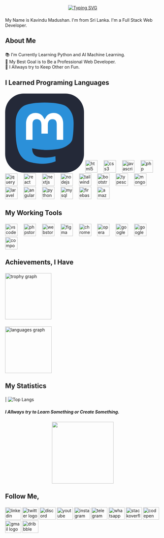 <div align="center">

  <a href="https://git.io/typing-svg">
    <img src="https://readme-typing-svg.demolab.com?font=Jersey+15&size=30&pause=1000&color=42C3B4&background=9D56FF00&center=true&vCenter=true&repeat=false&random=false&width=600&lines=Hello!+I'm+Hasara+Sankalpa.;Welcome+to+my+GitHub+page." alt="Typing SVG">
  </a>

</div>


###

<p align="left">My Name is Kavindu Madushan. I'm from   Sri Lanka. I'm a  Full Stack Web Developer.</p>

###

<h2 align="left">About Me</h2>

###

<p align="left">📚 I'm Currently Learning Python and AI Machine Learning.<br>🎯 My Best Goal is to Be a Professional Web Developer.<br>🎲 I Allways try to Keep Other on Fun.</p>

###

<h2 align="left">I Learned Programing Languages</h2>

###

<div align="left">
  <svg width="256" height="256" viewBox="0 0 256 256" fill="none" xmlns="http://www.w3.org/2000/svg">
<rect width="256" height="256" rx="60" fill="#242938"/>
<path d="M218.324 148.035C215.556 162.042 193.529 177.371 168.231 180.341C155.039 181.889 142.05 183.312 128.2 182.687C105.55 181.667 87.6776 177.371 87.6776 177.371C87.6776 179.539 87.8136 181.604 88.0855 183.535C91.0302 205.518 110.251 206.835 128.457 207.449C146.833 208.067 163.196 202.993 163.196 202.993L163.951 219.331C163.951 219.331 151.098 226.119 128.2 227.367C115.574 228.049 99.8969 227.055 81.637 222.302C42.0344 211.993 35.2236 170.478 34.1815 128.354C33.8639 115.847 34.0597 104.054 34.0597 94.1905C34.0597 51.1167 62.7571 38.4911 62.7571 38.4911C77.227 31.9558 102.056 29.2075 127.869 29H128.503C154.315 29.2075 179.161 31.9558 193.63 38.4911C193.63 38.4911 222.326 51.1167 222.326 94.1905C222.326 94.1905 222.686 125.971 218.324 148.035Z" fill="#2B90D9"/>
<path d="M188.477 97.5321V149.687H167.466V99.0651C167.466 88.394 162.9 82.9776 153.768 82.9776C143.671 82.9776 138.611 89.4028 138.611 102.108V129.816H117.724V102.108C117.724 89.4028 112.662 82.9776 102.565 82.9776C93.4331 82.9776 88.8676 88.394 88.8676 99.0651V149.687H67.8567V97.5321C67.8567 86.8727 70.6165 78.4022 76.1599 72.1354C81.8763 65.8686 89.3626 62.656 98.6557 62.656C109.408 62.656 117.55 66.7201 122.933 74.8494L128.167 83.4772L133.401 74.8494C138.784 66.7201 146.926 62.656 157.679 62.656C166.971 62.656 174.457 65.8686 180.175 72.1354C185.717 78.4022 188.477 86.8727 188.477 97.5321Z" fill="white"/>
</svg>
  <img src="https://cdn.jsdelivr.net/gh/devicons/devicon/icons/html5/html5-original.svg" height="40" alt="html5 logo"  />
  <img width="12" />
  <img src="https://cdn.jsdelivr.net/gh/devicons/devicon/icons/css3/css3-original.svg" height="40" alt="css3 logo"  />
  <img width="12" />
  <img src="https://cdn.jsdelivr.net/gh/devicons/devicon/icons/javascript/javascript-original.svg" height="40" alt="javascript logo"  />
  <img width="12" />
  <img src="https://cdn.jsdelivr.net/gh/devicons/devicon/icons/php/php-original.svg" height="40" alt="php logo"  />
  <img width="12" />
  <img src="https://cdn.jsdelivr.net/gh/devicons/devicon/icons/jquery/jquery-original.svg" height="40" alt="jquery logo"  />
  <img width="12" />
  <img src="https://cdn.jsdelivr.net/gh/devicons/devicon/icons/react/react-original.svg" height="40" alt="react logo"  />
  <img width="12" />
  <img src="https://cdn.jsdelivr.net/gh/devicons/devicon/icons/nextjs/nextjs-original.svg" height="40" alt="nextjs logo"  />
  <img width="12" />
  <img src="https://cdn.jsdelivr.net/gh/devicons/devicon/icons/nodejs/nodejs-original.svg" height="40" alt="nodejs logo"  />
  <img width="12" />
  <img src="https://cdn.jsdelivr.net/gh/devicons/devicon/icons/tailwindcss/tailwindcss-original-wordmark.svg" height="40" alt="tailwindcss logo"  />
  <img width="12" />
  <img src="https://cdn.jsdelivr.net/gh/devicons/devicon/icons/bootstrap/bootstrap-original.svg" height="40" alt="bootstrap logo"  />
  <img width="12" />
  <img src="https://cdn.jsdelivr.net/gh/devicons/devicon/icons/typescript/typescript-original.svg" height="40" alt="typescript logo"  />
  <img width="12" />
  <img src="https://cdn.jsdelivr.net/gh/devicons/devicon/icons/mongodb/mongodb-original.svg" height="40" alt="mongodb logo"  />
  <img width="12" />
  <img src="https://cdn.jsdelivr.net/gh/devicons/devicon/icons/laravel/laravel-original.svg" height="40" alt="laravel logo"  />
  <img width="12" />
  <img src="https://cdn.jsdelivr.net/gh/devicons/devicon/icons/angularjs/angularjs-original.svg" height="40" alt="angularjs logo"  />
  <img width="12" />
  <img src="https://cdn.jsdelivr.net/gh/devicons/devicon/icons/python/python-original.svg" height="40" alt="python logo"  />
  <img width="12" />
  <img src="https://cdn.jsdelivr.net/gh/devicons/devicon/icons/mysql/mysql-original.svg" height="40" alt="mysql logo"  />
  <img width="12" />
  <img src="https://cdn.jsdelivr.net/gh/devicons/devicon/icons/firebase/firebase-plain.svg" height="40" alt="firebase logo"  />
  <img width="12" />
  <img src="https://cdn.jsdelivr.net/gh/devicons/devicon/icons/amazonwebservices/amazonwebservices-line-wordmark.svg" height="40" alt="amazonwebservices logo"  />
</div>

###

<h2 align="left">My Working Tools</h2>

###

<div align="left">
  <img src="https://cdn.jsdelivr.net/gh/devicons/devicon/icons/vscode/vscode-original.svg" height="40" alt="vscode logo"  />
  <img width="12" />
  <img src="https://cdn.jsdelivr.net/gh/devicons/devicon/icons/phpstorm/phpstorm-original.svg" height="40" alt="phpstorm logo"  />
  <img width="12" />
  <img src="https://cdn.jsdelivr.net/gh/devicons/devicon/icons/webstorm/webstorm-original.svg" height="40" alt="webstorm logo"  />
  <img width="12" />
  <img src="https://cdn.jsdelivr.net/gh/devicons/devicon/icons/figma/figma-original.svg" height="40" alt="figma logo"  />
  <img width="12" />
  <img src="https://cdn.jsdelivr.net/gh/devicons/devicon/icons/chrome/chrome-original.svg" height="40" alt="chrome logo"  />
  <img width="12" />
  <img src="https://cdn.jsdelivr.net/gh/devicons/devicon/icons/opera/opera-original.svg" height="40" alt="opera logo"  />
  <img width="12" />
  <img src="https://cdn.jsdelivr.net/gh/devicons/devicon/icons/google/google-original.svg" height="40" alt="google logo"  />
  <img width="12" />
  <img src="https://cdn.jsdelivr.net/gh/devicons/devicon/icons/googlecloud/googlecloud-original.svg" height="40" alt="googlecloud logo"  />
  <img width="12" />
  <img src="https://cdn.jsdelivr.net/gh/devicons/devicon/icons/composer/composer-original.svg" height="40" alt="composer logo"  />
</div>

###

<h2 align="left">Achievements, I Have</h2>

###

<div align="left">
  <img src="https://github-profile-trophy.vercel.app?username=HasaraSankalpaDEv&theme=nord&column=4&row=1&margin-w=8&margin-h=8&no-bg=false&no-frame=true&order=4" height="150" alt="trophy graph"  />
</div>

###

<div align="left">
  <img src="https://github-readme-stats.vercel.app/api/top-langs?username=HasaraSankalpaDEv&locale=en&hide_title=false&layout=compact&card_width=320&langs_count=10&theme=vue-dark&hide_border=true&order=2&custom_title=My%20Productivity" height="151" alt="languages graph"  />
</div>

###

<h2 align="left">My Statistics</h2>

###


| ![Top Langs](https://github-readme-stats.vercel.app/api/top-langs/?username=HasaraSankalpaDEv&theme=tokyonight) 

###

<h5 align="left">I Allways try to Learn Something or Create Something.</h5>

###

<div align="center">
  <img height="200" src="https://media1.giphy.com/media/26tn33aiTi1jkl6H6/giphy.gif?cid=6c09b952f6niza4dcvl142rl53bjarut846djtljuf21pswh&ep=v1_gifs_search&rid=giphy.gif&ct=g"  />
</div>

###

<h2 align="left">Follow Me,</h2>

###

<div align="left">
  <img src="https://raw.githubusercontent.com/maurodesouza/profile-readme-generator/master/src/assets/icons/social/linkedin/default.svg" width="52" height="40" alt="linkedin logo"  />
  <img src="https://raw.githubusercontent.com/maurodesouza/profile-readme-generator/master/src/assets/icons/social/twitter/default.svg" width="52" height="40" alt="twitter logo"  />
  <img src="https://raw.githubusercontent.com/maurodesouza/profile-readme-generator/master/src/assets/icons/social/discord/default.svg" width="52" height="40" alt="discord logo"  />
  <img src="https://raw.githubusercontent.com/maurodesouza/profile-readme-generator/master/src/assets/icons/social/youtube/default.svg" width="52" height="40" alt="youtube logo"  />
  <img src="https://raw.githubusercontent.com/maurodesouza/profile-readme-generator/master/src/assets/icons/social/instagram/default.svg" width="52" height="40" alt="instagram logo"  />
  <img src="https://raw.githubusercontent.com/maurodesouza/profile-readme-generator/master/src/assets/icons/social/telegram/default.svg" width="52" height="40" alt="telegram logo"  />
  <img src="https://raw.githubusercontent.com/maurodesouza/profile-readme-generator/master/src/assets/icons/social/whatsapp/default.svg" width="52" height="40" alt="whatsapp logo"  />
  <img src="https://raw.githubusercontent.com/maurodesouza/profile-readme-generator/master/src/assets/icons/social/stackoverflow/default.svg" width="52" height="40" alt="stackoverflow logo"  />
  <img src="https://raw.githubusercontent.com/maurodesouza/profile-readme-generator/master/src/assets/icons/social/codepen/default.svg" width="52" height="40" alt="codepen logo"  />
  <img src="https://raw.githubusercontent.com/maurodesouza/profile-readme-generator/master/src/assets/icons/social/gmail/default.svg" width="52" height="40" alt="gmail logo"  />
  <img src="https://raw.githubusercontent.com/maurodesouza/profile-readme-generator/master/src/assets/icons/social/dribbble/default.svg" width="52" height="40" alt="dribbble logo"  />
</div>

###
